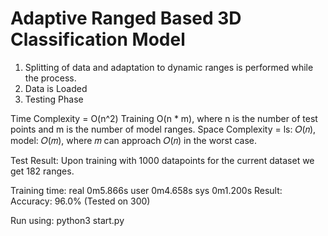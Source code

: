 # Adaptive Ranged Based 3D Classification Model 

1. Splitting of data and adaptation to dynamic ranges is performed while the process.
2. Data is Loaded
3. Testing Phase 

Time Complexity = O(n^2) Training 
                  O(n * m), where n is the number of test points and m is the number of model ranges.
Space Complexity = ls: 𝑂(𝑛), model: 𝑂(𝑚), where 𝑚 can approach 𝑂(𝑛) in the worst case.

Test Result: 
Upon training with 1000 datapoints for the current dataset we get 182 ranges.

Training time: 
    real    0m5.866s
    user    0m4.658s
    sys     0m1.200s
Result: 
    Accuracy: 96.0% (Tested on 300)

Run using:
    python3 start.py

    